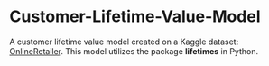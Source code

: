 # Customer-Lifetime-Value-Model
A customer lifetime value model created on a Kaggle dataset: [OnlineRetailer](https://www.kaggle.com/vijayuv/onlineretail). This model utilizes the package **lifetimes** in Python.
